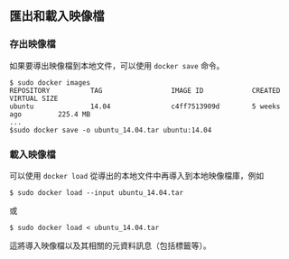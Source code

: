 ## 匯出和載入映像檔

### 存出映像檔
如果要導出映像檔到本地文件，可以使用 `docker save` 命令。
```
$ sudo docker images
REPOSITORY          TAG                 IMAGE ID            CREATED             VIRTUAL SIZE
ubuntu              14.04               c4ff7513909d        5 weeks ago         225.4 MB
...
$sudo docker save -o ubuntu_14.04.tar ubuntu:14.04
```

### 載入映像檔
可以使用 `docker load` 從導出的本地文件中再導入到本地映像檔庫，例如
```
$ sudo docker load --input ubuntu_14.04.tar
```
或
```
$ sudo docker load < ubuntu_14.04.tar
```
這將導入映像檔以及其相關的元資料訊息（包括標籤等）。
